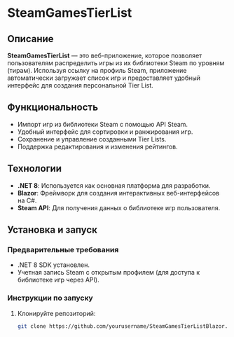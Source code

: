 # SteamGamesTierList

## Описание

**SteamGamesTierList** — это веб-приложение, которое позволяет пользователям распределить игры из их библиотеки Steam по уровням (тирам). Используя ссылку на профиль Steam, приложение автоматически загружает список игр и предоставляет удобный интерфейс для создания персональной Tier List.

## Функциональность

- Импорт игр из библиотеки Steam с помощью API Steam.
- Удобный интерфейс для сортировки и ранжирования игр.
- Сохранение и управление созданными Tier Lists.
- Поддержка редактирования и изменения рейтингов.

## Технологии

- **.NET 8**: Используется как основная платформа для разработки.
- **Blazor**: Фреймворк для создания интерактивных веб-интерфейсов на C#.
- **Steam API**: Для получения данных о библиотеке игр пользователя.

## Установка и запуск

### Предварительные требования

- .NET 8 SDK установлен.
- Учетная запись Steam с открытым профилем (для доступа к библиотеке игр через API).

### Инструкции по запуску

1. Клонируйте репозиторий:
   ```bash
   git clone https://github.com/yourusername/SteamGamesTierListBlazor.git

